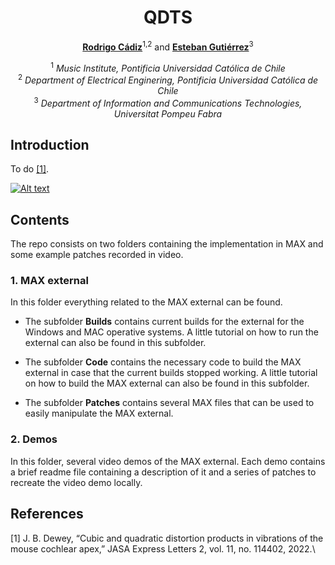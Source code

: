<div align="center">
  
# QDTS

[**Rodrigo Cádiz**](https://rodrigocadiz.com/music/)<sup>1,2</sup> and [**Esteban Gutiérrez**](https://github.com/cordutie)<sup>3</sup>

<sup>1</sup> *Music Institute, Pontificia Universidad Católica de Chile* <br>
<sup>2</sup> *Department of Electrical Enginering, Pontificia Universidad Católica de Chile* <br>
<sup>3</sup> *Department of Information and Communications Technologies, Universitat Pompeu Fabra* <br>

<div align="left">

## Introduction

To do [[1]](#1).

[![Alt text](https://i3.ytimg.com/vi/UodLZ9XQ_S0/maxresdefault.jpg)](https://youtu.be/UodLZ9XQ_S0)

## Contents

The repo consists on two folders containing the implementation
in MAX and some example patches recorded in video.

### 1. MAX external

In this folder everything related to the MAX external can be found.

- The subfolder **Builds** contains current builds for the external
for the Windows and MAC operative systems. A little tutorial on how
to run the external can also be found in this subfolder.

- The subfolder **Code** contains the necessary code to build the MAX
external in case that the current builds stopped working. A little
tutorial on how to build the MAX external can also be found in this
subfolder.

- The subfolder **Patches** contains several MAX files that can be used 
to easily manipulate the MAX external. 

### 2. Demos

In this folder, several video demos of the MAX external. Each demo 
contains a brief readme file containing a description of it and a series 
of patches to recreate the video demo locally.

## References

<a id="1">[1]</a> J. B. Dewey, “Cubic and quadratic distortion products in vibrations of the mouse cochlear apex,” JASA Express Letters 2, vol. 11, no. 114402, 2022.\